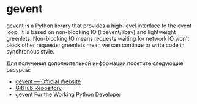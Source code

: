 # gevent

gevent is a Python library that provides a high-level interface to the event loop.
It is based on non-blocking IO (libevent/libev) and lightweight greenlets. Non-blocking IO means requests waiting for network IO won't block other requests; greenlets mean we can continue to write code in synchronous style.

Для получения дополнительной информации посетите следующие ресурсы:

- [gevent — Official Website](http://www.gevent.org/)
- [GitHub Repository](https://github.com/gevent/gevent)
- [gevent For the Working Python Developer](https://sdiehl.github.io/gevent-tutorial/)
